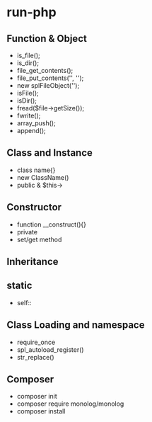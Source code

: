 # run-php

## Function & Object

- is_file();
- is_dir();
- file_get_contents();
- file_put_contents('', '');
- new splFileObject('');
- isFile();
- isDir();
- fread($file->getSize());
- fwrite();
- array_push();
- append();

## Class and Instance 

- class name{}
- new ClassName()
- public & $this->

## Constructor

- function __construct(){}
- private
- set/get method

## Inheritance

## static

- self::

## Class Loading and namespace

- require_once
- spl_autoload_register()
- str_replace()

## Composer

- composer init
- composer require monolog/monolog
- composer install